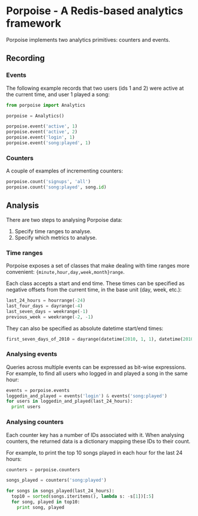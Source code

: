 # Porpoise - A Redis-based analytics framework

Porpoise implements two analytics primitives: counters and events.


## Recording

### Events

The following example records that two users (ids 1 and 2) were active at the
current time, and user 1 played a song:

```python
from porpoise import Analytics

porpoise = Analytics()

porpoise.event('active', 1)
porpoise.event('active', 2)
porpoise.event('login', 1)
porpoise.event('song:played', 1)
```


### Counters

A couple of examples of incrementing counters:

```python
porpoise.count('signups', 'all')
porpoise.count('song:played', song.id)
```

## Analysis

There are two steps to analysing Porpoise data:

1. Specify time ranges to analyse.
2. Specify which metrics to analyse.

### Time ranges

Porpoise exposes a set of classes that make dealing with time ranges more
convenient: `{minute,hour,day,week,month}range`.

Each class accepts a start and end time. These times can be specified as
negative offsets from the current time, in the base unit (day, week, etc.):

```python
last_24_hours = hourrange(-24)
last_four_days = dayrange(-4)
last_seven_days = weekrange(-1)
previous_week = weekrange(-2, -1)
```

They can also be specified as absolute datetime start/end times:

```python
first_seven_days_of_2010 = dayrange(datetime(2010, 1, 1), datetime(2010, 1, 8))
```

### Analysing events

Queries across multiple events can be expressed as bit-wise expressions. For
example, to find all users who logged in and played a song in the same hour:

```python
events = porpoise.events
loggedin_and_played = events('login') & events('song:played')
for users in loggedin_and_played(last_24_hours):
  print users
```


### Analysing counters

Each counter key has a number of IDs associated with it. When analysing
counters, the returned data is a dictionary mapping these IDs to their count.

For example, to print the top 10 songs played in each hour for the last 24 hours:

```python
counters = porpoise.counters

songs_played = counters('song:played')

for songs in songs_played(last_24_hours):
  top10 = sorted(songs.iteritems(), lambda s: -s[1])[:5]
  for song, played in top10:
    print song, played
```
